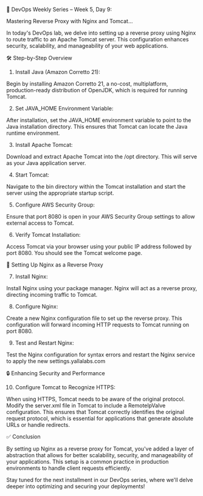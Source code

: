 
🚀 DevOps Weekly Series – Week 5, Day 9: 

Mastering Reverse Proxy with Nginx and Tomcat...



In today's DevOps lab, we delve into setting up a reverse proxy using Nginx to route traffic to an Apache Tomcat server. This configuration enhances security, scalability, and manageability of your web applications.



🛠️ Step-by-Step Overview



1. Install Java (Amazon Corretto 21):

 Begin by installing Amazon Corretto 21, a no-cost, multiplatform, production-ready distribution of OpenJDK, which is required for running Tomcat.



2. Set JAVA_HOME Environment Variable:

 After installation, set the JAVA_HOME environment variable to point to the Java installation directory. This ensures that Tomcat can locate the Java runtime environment.



3. Install Apache Tomcat:

 Download and extract Apache Tomcat into the /opt directory. This will serve as your Java application server.



4. Start Tomcat:

 Navigate to the bin directory within the Tomcat installation and start the server using the appropriate startup script.



5. Configure AWS Security Group:

 Ensure that port 8080 is open in your AWS Security Group settings to allow external access to Tomcat.



6. Verify Tomcat Installation:

 Access Tomcat via your browser using your public IP address followed by port 8080. You should see the Tomcat welcome page.



🔄 Setting Up Nginx as a Reverse Proxy



7. Install Nginx:

 Install Nginx using your package manager. Nginx will act as a reverse proxy, directing incoming traffic to Tomcat.



8. Configure Nginx:

 Create a new Nginx configuration file to set up the reverse proxy. This configuration will forward incoming HTTP requests to Tomcat running on port 8080.



9. Test and Restart Nginx:

 Test the Nginx configuration for syntax errors and restart the Nginx service to apply the new settings.yallalabs.com



🔒 Enhancing Security and Performance



10. Configure Tomcat to Recognize HTTPS:

 When using HTTPS, Tomcat needs to be aware of the original protocol. Modify the server.xml file in Tomcat to include a RemoteIpValve configuration. This ensures that Tomcat correctly identifies the original request protocol, which is essential for applications that generate absolute URLs or handle redirects.





✅ Conclusion

By setting up Nginx as a reverse proxy for Tomcat, you've added a layer of abstraction that allows for better scalability, security, and manageability of your applications. This setup is a common practice in production environments to handle client requests efficiently.



Stay tuned for the next installment in our DevOps series, where we'll delve deeper into optimizing and securing your deployments!
